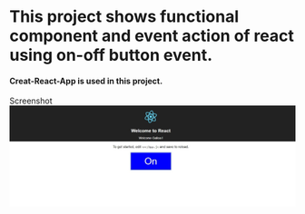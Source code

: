 # This project shows functional component and event action of react using on-off button event.
#### Creat-React-App is used in this project.

Screenshot
![Alt text](https://github.com/Galloa118/react_simple_app/blob/master/image_app.jpg "Optional title")